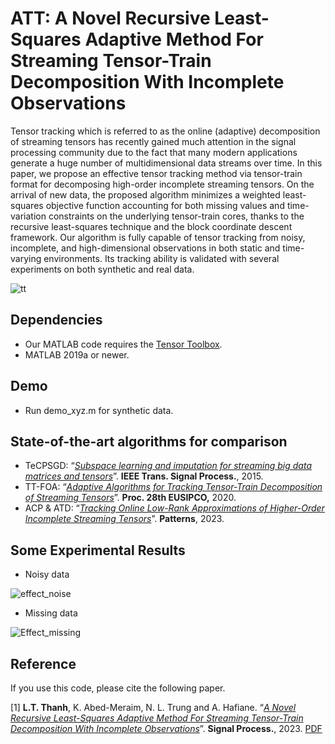 # ATT: A Novel Recursive Least-Squares Adaptive Method For Streaming Tensor-Train Decomposition With Incomplete Observations

Tensor tracking which is referred to as the online (adaptive) decomposition of streaming tensors has recently gained much attention in the signal processing community due to the
fact that many modern applications generate a huge number of multidimensional data streams over time. In this paper, we propose an effective tensor tracking method via tensor-train
format for decomposing high-order incomplete streaming tensors. On the arrival of new data, the proposed algorithm minimizes a weighted least-squares objective function accounting for both
missing values and time-variation constraints on the underlying tensor-train cores, thanks to the recursive least-squares technique and the block coordinate descent framework. Our algorithm is
fully capable of tensor tracking from noisy, incomplete, and high-dimensional observations in both static and time-varying environments. Its tracking ability is validated with several experiments
on both synthetic and real data.

![tt](https://user-images.githubusercontent.com/26319211/175497122-8f6900e5-740f-4231-97a3-4556114188e7.PNG)


## Dependencies 
+ Our MATLAB code requires the [Tensor Toolbox](http://www.tensortoolbox.org/).
+ MATLAB 2019a or newer.

## Demo
+ Run demo_xyz.m for synthetic data.

## State-of-the-art algorithms for comparison
+ TeCPSGD: “[*Subspace learning and imputation for streaming big data matrices and tensors*](https://ieeexplore.ieee.org/document/7072498)”. **IEEE Trans. Signal Process.**, 2015.
+ TT-FOA:  “[*Adaptive Algorithms for Tracking Tensor-Train Decomposition of Streaming Tensors*](https://ieeexplore.ieee.org/document/9287780)”. **Proc. 28th EUSIPCO,** 2020.
+ ACP & ATD:  “[*Tracking Online Low-Rank Approximations of Higher-Order Incomplete Streaming Tensors*](https://www.cell.com/patterns/fulltext/S2666-3899(23)00104-6)”. **Patterns**, 2023.

## Some Experimental Results

+ Noisy data

![effect_noise](https://user-images.githubusercontent.com/26319211/175498006-a9163a09-109e-4a22-97a7-4f4cee2e0c33.PNG)

+ Missing data

![Effect_missing](https://user-images.githubusercontent.com/26319211/175498143-2b895bb9-cd76-47ce-8e93-f18f04ed7b30.PNG)


## Reference

If you use this code, please cite the following paper.

[1] **L.T. Thanh**, K. Abed-Meraim, N. L. Trung and A. Hafiane. “[*A Novel Recursive Least-Squares Adaptive Method For Streaming Tensor-Train Decomposition With Incomplete Observations*](https://www.sciencedirect.com/journal/signal-processing/articles-in-press)”. **Signal Process.**, 2023. [PDF](https://thanhtbt.github.io/files/2023_SP_ATT.pdf)
